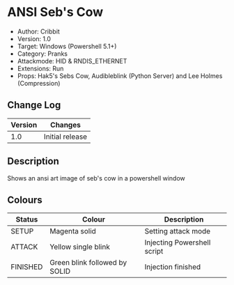 # ANSI Seb's Cow
- Author: Cribbit
- Version: 1.0
- Target: Windows (Powershell 5.1+)
- Category: Pranks
- Attackmode: HID & RNDIS_ETHERNET
- Extensions: Run
- Props: Hak5's Sebs Cow, Audibleblink (Python Server) and Lee Holmes (Compression)

## Change Log
| Version | Changes         |
| ------- | --------------- |
| 1.0     | Initial release |

## Description
Shows an ansi art image of seb's cow in a powershell window

## Colours
| Status   | Colour                        | Description                 |
| -------- | ----------------------------- | --------------------------- |
| SETUP    | Magenta solid                 | Setting attack mode         |
| ATTACK   | Yellow single blink           | Injecting Powershell script |
| FINISHED | Green blink followed by SOLID | Injection finished          |